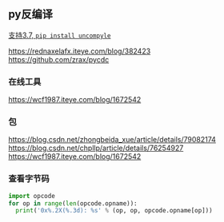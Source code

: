 ## py反编译
[支持3.7, `pip install uncompyle`](https://github.com/rocky/python-uncompyle6)

https://rednaxelafx.iteye.com/blog/382423  
https://github.com/zrax/pycdc  
### 在线工具
https://wcf1987.iteye.com/blog/1672542

### 包
https://blog.csdn.net/zhongbeida_xue/article/details/79082174  
https://blog.csdn.net/chpllp/article/details/76254927 
https://wcf1987.iteye.com/blog/1672542  

### 查看字节码
```py
import opcode  
for op in range(len(opcode.opname)):  
  print('0x%.2X(%.3d): %s' % (op, op, opcode.opname[op])) 
```